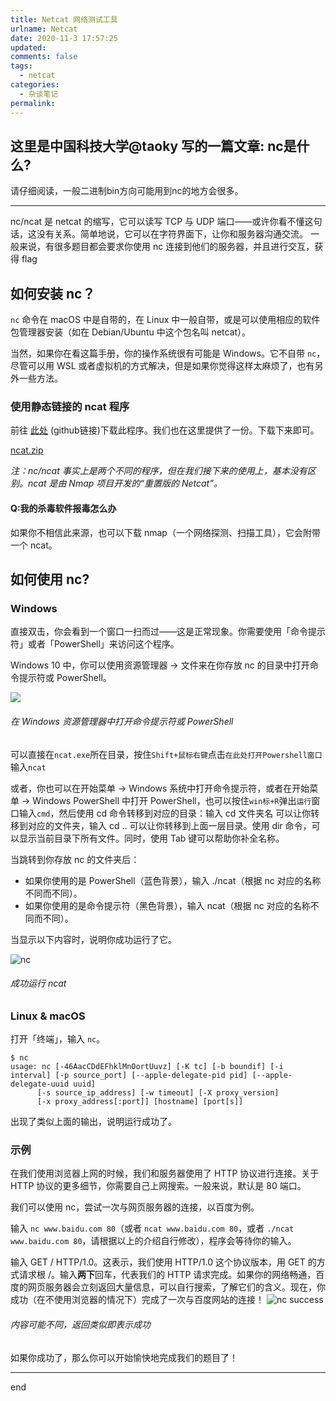 ```yaml
---
title: Netcat 网络测试工具
urlname: Netcat
date: 2020-11-3 17:57:25
updated: 
comments: false
tags: 
  - netcat
categories: 
  - 杂谈笔记
permalink: 
---
```


**这里是中国科技大学@taoky 写的一篇文章: nc是什么?**
---

请仔细阅读，一般二进制bin方向可能用到nc的地方会很多。



---
nc/ncat 是 netcat 的缩写，它可以读写 TCP 与 UDP 端口——或许你看不懂这句话，这没有关系。简单地说，它可以在字符界面下，让你和服务器沟通交流。
一般来说，有很多题目都会要求你使用 nc 连接到他们的服务器，并且进行交互，获得 flag

## 如何安装 nc？

`nc` 命令在 macOS 中是自带的，在 Linux 中一般自带，或是可以使用相应的软件包管理器安装（如在 Debian/Ubuntu 中这个包名叫 netcat）。

当然，如果你在看这篇手册，你的操作系统很有可能是 Windows。它不自带 `nc`，尽管可以用 WSL 或者虚拟机的方式解决，但是如果你觉得这样太麻烦了，也有另外一些方法。

### 使用静态链接的 ncat 程序

前往 [此处](https://github.com/andrew-d/static-binaries/blob/master/binaries/windows/x86/ncat.exe) (github链接)下载此程序。我们也在这里提供了一份。下载下来即可。

[ncat.zip](http://err0r.top/flag/sourses/ncat.zip)

*注：nc/ncat 事实上是两个不同的程序，但在我们接下来的使用上，基本没有区别。ncat 是由 Nmap 项目开发的“重置版的 Netcat”。*

#### Q:我的杀毒软件报毒怎么办

如果你不相信此来源，也可以下载 nmap（一个网络探测、扫描工具），它会附带一个 ncat。

## 如何使用 nc?

### Windows

直接双击，你会看到一个窗口一扫而过——这是正常现象。你需要使用「命令提示符」或者「PowerShell」来访问这个程序。

Windows 10 中，你可以使用资源管理器 -> 文件来在你存放 nc 的目录中打开命令提示符或 PowerShell。

![](http://err0r.top/wp-content/uploads/2020/11/explorer-1024x510-1.png)
###### 在 Windows 资源管理器中打开命令提示符或 PowerShell

可以直接在`ncat.exe`所在目录，按住`Shift+鼠标右键`点击`在此处打开Powershell窗口`输入`ncat`

或者，你也可以在开始菜单 -> Windows 系统中打开命令提示符，或者在开始菜单 -> Windows PowerShell 中打开 PowerShell，也可以按住`win标+R`弹出`运行`窗口输入`cmd`，然后使用 cd 命令转移到对应的目录：输入 cd 文件夹名 可以让你转移到对应的文件夹，输入 cd .. 可以让你转移到上面一层目录。使用 dir 命令，可以显示当前目录下所有文件。同时，使用 Tab 键可以帮助你补全名称。

当跳转到你存放 nc 的文件夹后：

- 如果你使用的是 PowerShell（蓝色背景），输入 ./ncat（根据 nc 对应的名称不同而不同）。
- 如果你使用的是命令提示符（黑色背景），输入 ncat（根据 nc 对应的名称不同而不同）。

当显示以下内容时，说明你成功运行了它。

![nc](http://err0r.top/wp-content/uploads/2020/11/QQ图片20201103174245.png)
###### 成功运行 ncat


### Linux & macOS

打开「终端」，输入 `nc`。

```
$ nc
usage: nc [-46AacCDdEFhklMnOortUuvz] [-K tc] [-b boundif] [-i interval] [-p source_port] [--apple-delegate-pid pid] [--apple-delegate-uuid uuid]
	  [-s source_ip_address] [-w timeout] [-X proxy_version]
	  [-x proxy_address[:port]] [hostname] [port[s]]
```

出现了类似上面的输出，说明运行成功了。


### 示例

在我们使用浏览器上网的时候，我们和服务器使用了 HTTP 协议进行连接。关于 HTTP 协议的更多细节，你需要自己上网搜索。一般来说，默认是 80 端口。

我们可以使用 nc，尝试一次与网页服务器的连接，以百度为例。

输入 `nc www.baidu.com 80`（或者 `ncat www.baidu.com 80`，或者 `./ncat www.baidu.com 80`，请根据以上的介绍自行修改），程序会等待你的输入。

输入 GET / HTTP/1.0。这表示，我们使用 HTTP/1.0 这个协议版本，用 GET 的方式请求根 /。输入**两下**回车，代表我们的 HTTP 请求完成。如果你的网络畅通，百度的网页服务器会立刻返回大量信息，可以自行搜索，了解它们的含义。现在，你成功（在不使用浏览器的情况下）完成了一次与百度网站的连接！
![nc success](http://err0r.top/wp-content/uploads/2020/11/QQ图片2.png)
###### 内容可能不同，返回类似即表示成功

如果你成功了，那么你可以开始愉快地完成我们的题目了！

---
end